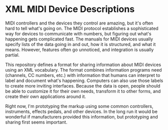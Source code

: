 # XML MIDI Device Descriptions

MIDI controllers and the devices they control are amazing, but it's often hard to tell what's going on.  The MIDI protocol establishes a sophisticated way for devices to communicate with numbers, but figuring out what's happening gets complicated fast.  The manuals for MIDI devices usually specify lists of the data going in and out, how it is structured, and what it means.  However, features often go unnoticed, and integration is usually partial.

This repository defines a format for sharing information about MIDI devices using an XML vocabulary.  The format combines information programs need (channels, CC numbers, etc.) with information that humans can interpret to label and document what's happening.  Computers can also use those labels to create more inviting interfaces.  Because the data is open, people should be able to customize it for their own needs, transform it to other forms, and create their own applications around it.

Right now, I'm prototyping the markup using some common controllers, instruments, effects pedals, and other devices.  In the long run it would be wonderful if manufacturers provided this information, but prototyping and sharing first seems important.
